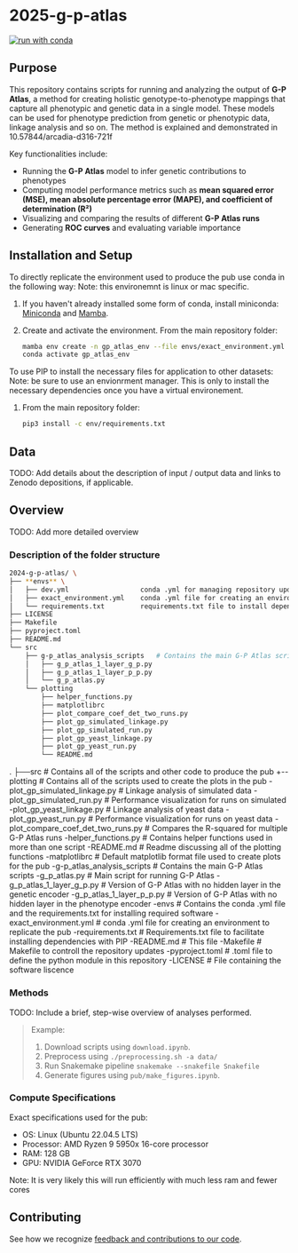 # 2025-g-p-atlas

[![run with conda](https://img.shields.io/badge/run%20with-conda-3EB049?labelColor=000000&logo=anaconda)](https://docs.conda.io/projects/miniconda/en/latest/)

## Purpose

This repository contains scripts for running and analyzing the output of **G-P Atlas**, a method for creating holistic genotype-to-phenotype mappings that capture all phenotypic and genetic data in a single model. These models can be used for phenotype prediction from genetic or phenotypic data, linkage analysis and so on. The method is explained and demonstrated in 10.57844/arcadia-d316-721f

Key functionalities include:

- Running the **G-P Atlas** model to infer genetic contributions to phenotypes
- Computing model performance metrics such as **mean squared error (MSE), mean absolute percentage error (MAPE), and coefficient of determination (R²)**
- Visualizing and comparing the results of different **G-P Atlas runs**
- Generating **ROC curves** and evaluating variable importance

## Installation and Setup

To directly replicate the environment used to produce the pub use conda in the following way:
Note: this environemnt is linux or mac specific.

1. If you haven't already installed some form of conda, install miniconda:
   [Miniconda](https://docs.conda.io/projects/miniconda/en/latest/) and [Mamba](https://mamba.readthedocs.io/en/latest/).

2. Create and activate the environment.
   From the main repository folder:
   ```bash
   mamba env create -n gp_atlas_env --file envs/exact_environment.yml
   conda activate gp_atlas_env
   ```
To use PIP to install the necessary files for application to other datasets:
Note: be sure to use an envionrment manager. This is only to install the necessary dependencies once you have a virtual environement.

1. From the main repository folder:
   ```bash
   pip3 install -c env/requirements.txt
   ```

## Data

TODO: Add details about the description of input / output data and links to Zenodo depositions, if applicable.

## Overview

TODO: Add more detailed overview

### Description of the folder structure

```bash
2024-g-p-atlas/ \
├── **envs** \
│   ├── dev.yml                  conda .yml for managing repository updates  
│   ├── exact_environment.yml    conda .yml file for creating an environment to replicate the pub
│   └── requirements.txt         requirements.txt file to install dependencies with PIP
├── LICENSE                     
├── Makefile
├── pyproject.toml
├── README.md
└── src
    ├── g-p_atlas_analysis_scripts   # Contains the main G-P Atlas script
    │   ├── g_p_atlas_1_layer_g_p.py
    │   ├── g_p_atlas_1_layer_p_p.py
    │   └── g_p_atlas.py
    └── plotting
        ├── helper_functions.py
        ├── matplotlibrc
        ├── plot_compare_coef_det_two_runs.py
        ├── plot_gp_simulated_linkage.py
        ├── plot_gp_simulated_run.py
        ├── plot_gp_yeast_linkage.py
        ├── plot_gp_yeast_run.py
        └── README.md
```


.
├──src # Contains all of the scripts and other code to produce the pub
+--plotting # Contains all of the scripts used to create the plots in the pub
   -plot_gp_simulated_linkage.py # Linkage analysis of simulated data
   -plot_gp_simulated_run.py     # Performance visualization for runs on simulated
   -plot_gp_yeast_linkage.py     # Linkage analysis of yeast data
   -plot_gp_yeast_run.py         # Performance visualization for runs on yeast data
   -plot_compare_coef_det_two_runs.py # Compares the R-squared for multiple G-P Atlas runs
   -helper_functions.py          # Contains helper functions used in more than one script
   -README.md                    # Readme discussing all of the plotting functions
   -matplotlibrc                 # Default matplotlib format file used to create plots for the pub
  -g-p_atlas_analysis_scripts # Contains the main G-P Atlas scripts
   -g_p_atlas.py                 # Main script for running G-P Atlas
   -g_p_atlas_1_layer_g_p.py     # Version of G-P Atlas with no hidden layer in the genetic encoder
   -g_p_atlas_1_layer_p_p.py     # Version of G-P Atlas with no hidden layer in the phenotype encoder
 -envs # Contains the conda .yml file and the requirements.txt for installing required software
  -exact_environment.yml         # conda .yml file for creating an environment to replicate the pub
  -requirements.txt              # Requirements.txt file to facilitate installing dependencies with PIP
 -README.md # This file
 -Makefile # Makefile to controll the repository updates
 -pyproject.toml # .toml file to define the python module in this repository
 -LICENSE   # File containing the software liscence

### Methods

TODO: Include a brief, step-wise overview of analyses performed.

> Example:
>
> 1.  Download scripts using `download.ipynb`.
> 2.  Preprocess using `./preprocessing.sh -a data/`
> 3.  Run Snakemake pipeline `snakemake --snakefile Snakefile`
> 4.  Generate figures using `pub/make_figures.ipynb`.

### Compute Specifications

Exact specifications used for the pub:

- OS: Linux (Ubuntu 22.04.5 LTS)
- Processor: AMD Ryzen 9 5950x 16-core processor
- RAM: 128 GB
- GPU: NVIDIA GeForce RTX 3070

Note: It is very likely this will run efficiently with much less ram and fewer cores 

## Contributing

See how we recognize [feedback and contributions to our code](https://github.com/Arcadia-Science/arcadia-software-handbook/blob/main/guides-and-standards/guide-credit-for-contributions.md).

